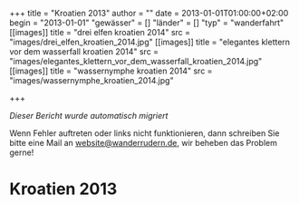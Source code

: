 +++
title = "Kroatien 2013"
author = ""
date = 2013-01-01T01:00:00+02:00
begin = "2013-01-01"
"gewässer" = []
"länder" = []
"typ" = "wanderfahrt"
[[images]]
title = "drei elfen kroatien 2014"
src = "images/drei_elfen_kroatien_2014.jpg"
[[images]]
title = "elegantes klettern vor dem wasserfall kroatien 2014"
src = "images/elegantes_klettern_vor_dem_wasserfall_kroatien_2014.jpg"
[[images]]
title = "wassernymphe kroatien 2014"
src = "images/wassernymphe_kroatien_2014.jpg"

+++


*Dieser Bericht wurde automatisch migriert*

Wenn Fehler auftreten oder links nicht funktionieren, dann schreiben Sie bitte eine Mail an website@wanderrudern.de, wir beheben das Problem gerne!



# Kroatien 2013


